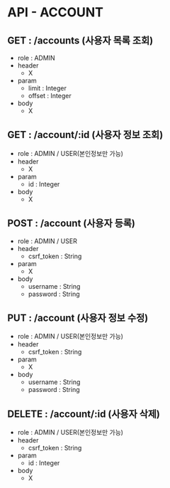 # API - ACCOUNT
## GET    : /accounts (사용자 목록 조회)
- role : ADMIN
- header
    - X
- param
    - limit  : Integer
    - offset : Integer
- body
    - X
## GET    : /account/:id (사용자 정보 조회)
- role : ADMIN / USER(본인정보만 가능)
- header
    - X
- param
    - id : Integer
- body
    - X
## POST   : /account (사용자 등록)
- role : ADMIN / USER
- header
    - csrf_token : String
- param
    - X
- body
    - username : String
    - password : String
## PUT    : /account (사용자 정보 수정)
- role : ADMIN / USER(본인정보만 가능)
- header
    - csrf_token : String
- param
    - X
- body
    - username : String
    - password : String
## DELETE : /account/:id (사용자 삭제)
- role : ADMIN / USER(본인정보만 가능)
- header
    - csrf_token : String
- param
    - id : Integer
- body
    - X
